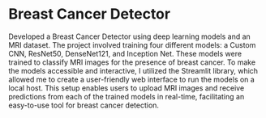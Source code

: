 # Breast Cancer Detector
 Developed a Breast Cancer Detector using deep learning models and an MRI dataset. The project involved training four different models: a Custom CNN, ResNet50, DenseNet121, and Inception Net. These models were trained to classify MRI images for the presence of breast cancer. To make the models accessible and interactive, I utilized the Streamlit library, which allowed me to create a user-friendly web interface to run the models on a local host. This setup enables users to upload MRI images and receive predictions from each of the trained models in real-time, facilitating an easy-to-use tool for breast cancer detection.
